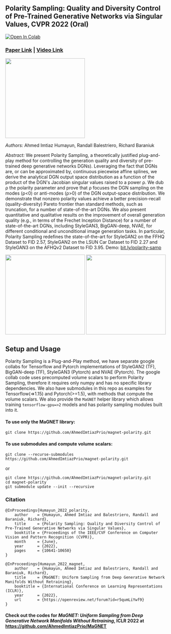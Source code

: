 ## Polarity Sampling: Quality and Diversity Control of Pre-Trained Generative Networks via Singular Values, CVPR 2022 (Oral)
[![Open In Colab](https://colab.research.google.com/assets/colab-badge.svg)](https://bit.ly/polarity-demo-colab)
### [Paper Link](https://arxiv.org/abs/2203.01993) | [Video Link](https://www.youtube.com/watch?v=zRKyx_dF89M)
<img src="https://github.com/AhmedImtiazPrio/magnet-polarity/blob/main/assets/polaritysweep.gif" height="250" alt_text="polarity_sweep_animation"/>

*Authors:* Ahmed Imtiaz Humayun, Randall Balestriero, Richard Baraniuk

*Abstract:* We present Polarity Sampling, a theoretically justified plug-and-play method for controlling the generation quality and diversity of pre-trained deep generative networks DGNs). Leveraging the fact that DGNs are, or can be approximated by, continuous piecewise affine splines, we derive the analytical DGN output space distribution as a function of the product of the DGN's Jacobian singular values raised to a power ρ. We dub ρ the polarity parameter and prove that ρ focuses the DGN sampling on the modes (ρ<0) or anti-modes (ρ>0) of the DGN output-space distribution. We demonstrate that nonzero polarity values achieve a better precision-recall (quality-diversity) Pareto frontier than standard methods, such as truncation, for a number of state-of-the-art DGNs. We also present quantitative and qualitative results on the improvement of overall generation quality (e.g., in terms of the Frechet Inception Distance) for a number of state-of-the-art DGNs, including StyleGAN3, BigGAN-deep, NVAE, for different conditional and unconditional image generation tasks. In particular, Polarity Sampling redefines the state-of-the-art for StyleGAN2 on the FFHQ Dataset to FID 2.57, StyleGAN2 on the LSUN Car Dataset to FID 2.27 and StyleGAN3 on the AFHQv2 Dataset to FID 3.95. Demo: [bit.ly/polarity-samp](http://bit.ly/polarity-samp)

<p float="left" align="center">
  <img src="https://user-images.githubusercontent.com/32792313/180782885-478ae2f3-e77d-4358-9b5f-a06804dca99d.gif"  height="250" alt_text="polarity_sweep_biggan"/>
  <img src="https://user-images.githubusercontent.com/32792313/180781556-1be1abb2-081a-4129-affa-8726e2a40f19.gif"  height="250" alt_text="polarity_sweep_biggan"/>
</p>

## Setup and Usage

Polarity Sampling is a Plug-and-Play method, we have separate google collabs for Tensorflow and Pytorch implementations of StyleGAN2 (TF), BigGAN-deep (TF), StyleGAN3 (Pytorch) and NVAE (Pytorch). The google collab code uses precomputed volume scalars to perform Polarity Sampling, therefore it requires only numpy and has no specific library dependencies. We also have submodules in this repo as examples for Tensorflow(=>1.15) and Pytorch(>=1.5), with methods that compute the volume scalars. We also provide the `MaGNET` helper library which allows training `tensorflow-gpu=>2` models and has polarity sampling modules built into it.

#### To use only the MaGNET library:

```
git clone https://github.com/AhmedImtiazPrio/magnet-polarity.git
```

#### To use submodules and compute volume scalars:

```
git clone --recurse-submodules https://github.com/AhmedImtiazPrio/magnet-polarity.git
```

or

```
git clone https://github.com/AhmedImtiazPrio/magnet-polarity.git
cd magnet-polarity
git submodule update --init --recursive
```




### Citation
```
@InProceedings{Humayun_2022_polarity,
    author    = {Humayun, Ahmed Imtiaz and Balestriero, Randall and Baraniuk, Richard},
    title     = {Polarity Sampling: Quality and Diversity Control of Pre-Trained Generative Networks via Singular Values},
    booktitle = {Proceedings of the IEEE/CVF Conference on Computer Vision and Pattern Recognition (CVPR)},
    month     = {June},
    year      = {2022},
    pages     = {10641-10650}
}

@InProceedings{Humayun_2022_magnet,
    author    = {Humayun, Ahmed Imtiaz and Balestriero, Randall and Baraniuk, Richard},
    title     = {MaGNET: Uniform Sampling from Deep Generative Network Manifolds Without Retraining},
    booktitle = {International Conference on Learning Representations (ICLR)},
    year      = {2022},
    url       = {https://openreview.net/forum?id=r5qumLiYwf9}
}
```


#### Check out the codes for _MaGNET: Uniform Sampling from Deep Generative Network Manifolds Without Retraining_, ICLR 2022 at https://github.com/AhmedImtiazPrio/MaGNET
